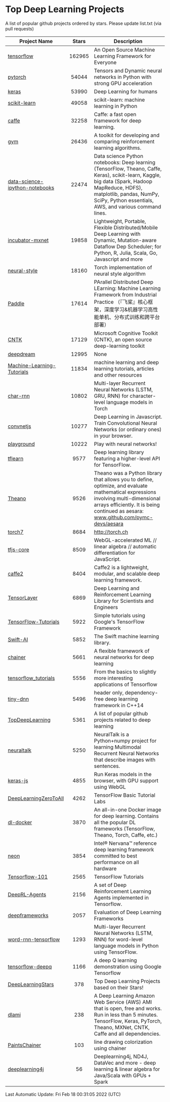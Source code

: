 # Top Deep Learning Projects
A list of popular github projects ordered by stars.
Please update list.txt (via pull requests)

|Project Name| Stars | Description |
| ---------- |:-----:| ----------- |
| [tensorflow](https://github.com/tensorflow/tensorflow) | 162965 | An Open Source Machine Learning Framework for Everyone |
| [pytorch](https://github.com/pytorch/pytorch) | 54044 | Tensors and Dynamic neural networks in Python with strong GPU acceleration |
| [keras](https://github.com/keras-team/keras) | 53990 | Deep Learning for humans |
| [scikit-learn](https://github.com/scikit-learn/scikit-learn) | 49058 | scikit-learn: machine learning in Python |
| [caffe](https://github.com/BVLC/caffe) | 32258 | Caffe: a fast open framework for deep learning. |
| [gym](https://github.com/openai/gym) | 26436 | A toolkit for developing and comparing reinforcement learning algorithms. |
| [data-science-ipython-notebooks](https://github.com/donnemartin/data-science-ipython-notebooks) | 22474 | Data science Python notebooks: Deep learning (TensorFlow, Theano, Caffe, Keras), scikit-learn, Kaggle, big data (Spark, Hadoop MapReduce, HDFS), matplotlib, pandas, NumPy, SciPy, Python essentials, AWS, and various command lines. |
| [incubator-mxnet](https://github.com/apache/incubator-mxnet) | 19858 | Lightweight, Portable, Flexible Distributed/Mobile Deep Learning with Dynamic, Mutation-aware Dataflow Dep Scheduler; for Python, R, Julia, Scala, Go, Javascript and more |
| [neural-style](https://github.com/jcjohnson/neural-style) | 18160 | Torch implementation of neural style algorithm |
| [Paddle](https://github.com/PaddlePaddle/Paddle) | 17614 | PArallel Distributed Deep LEarning: Machine Learning Framework from Industrial Practice （『飞桨』核心框架，深度学习&机器学习高性能单机、分布式训练和跨平台部署） |
| [CNTK](https://github.com/microsoft/CNTK) | 17129 | Microsoft Cognitive Toolkit (CNTK), an open source deep-learning toolkit |
| [deepdream](https://github.com/google/deepdream) | 12995 | None |
| [Machine-Learning-Tutorials](https://github.com/ujjwalkarn/Machine-Learning-Tutorials) | 11834 | machine learning and deep learning tutorials, articles and other resources  |
| [char-rnn](https://github.com/karpathy/char-rnn) | 10802 | Multi-layer Recurrent Neural Networks (LSTM, GRU, RNN) for character-level language models in Torch |
| [convnetjs](https://github.com/karpathy/convnetjs) | 10277 | Deep Learning in Javascript. Train Convolutional Neural Networks (or ordinary ones) in your browser. |
| [playground](https://github.com/tensorflow/playground) | 10222 | Play with neural networks! |
| [tflearn](https://github.com/tflearn/tflearn) | 9577 | Deep learning library featuring a higher-level API for TensorFlow. |
| [Theano](https://github.com/Theano/Theano) | 9526 | Theano was a Python library that allows you to define, optimize, and evaluate mathematical expressions involving multi-dimensional arrays efficiently. It is being continued as aesara: www.github.com/pymc-devs/aesara |
| [torch7](https://github.com/torch/torch7) | 8684 | http://torch.ch |
| [tfjs-core](https://github.com/tensorflow/tfjs-core) | 8509 | WebGL-accelerated ML // linear algebra // automatic differentiation for JavaScript. |
| [caffe2](https://github.com/facebookarchive/caffe2) | 8404 | Caffe2 is a lightweight, modular, and scalable deep learning framework. |
| [TensorLayer](https://github.com/tensorlayer/TensorLayer) | 6869 | Deep Learning and Reinforcement Learning Library for Scientists and Engineers  |
| [TensorFlow-Tutorials](https://github.com/nlintz/TensorFlow-Tutorials) | 5922 | Simple tutorials using Google's TensorFlow Framework |
| [Swift-AI](https://github.com/Swift-AI/Swift-AI) | 5852 | The Swift machine learning library. |
| [chainer](https://github.com/chainer/chainer) | 5661 | A flexible framework of neural networks for deep learning |
| [tensorflow_tutorials](https://github.com/pkmital/tensorflow_tutorials) | 5556 | From the basics to slightly more interesting applications of Tensorflow |
| [tiny-dnn](https://github.com/tiny-dnn/tiny-dnn) | 5496 | header only, dependency-free deep learning framework in C++14 |
| [TopDeepLearning](https://github.com/aymericdamien/TopDeepLearning) | 5361 | A list of popular github projects related to deep learning |
| [neuraltalk](https://github.com/karpathy/neuraltalk) | 5250 | NeuralTalk is a Python+numpy project for learning Multimodal Recurrent Neural Networks that describe images with sentences. |
| [keras-js](https://github.com/transcranial/keras-js) | 4855 | Run Keras models in the browser, with GPU support using WebGL |
| [DeepLearningZeroToAll](https://github.com/hunkim/DeepLearningZeroToAll) | 4262 | TensorFlow Basic Tutorial Labs |
| [dl-docker](https://github.com/floydhub/dl-docker) | 3870 | An all-in-one Docker image for deep learning. Contains all the popular DL frameworks (TensorFlow, Theano, Torch, Caffe, etc.) |
| [neon](https://github.com/NervanaSystems/neon) | 3854 | Intel® Nervana™ reference deep learning framework committed to best performance on all hardware |
| [Tensorflow-101](https://github.com/sjchoi86/Tensorflow-101) | 2565 | TensorFlow Tutorials |
| [DeepRL-Agents](https://github.com/awjuliani/DeepRL-Agents) | 2156 | A set of Deep Reinforcement Learning Agents implemented in Tensorflow. |
| [deepframeworks](https://github.com/zer0n/deepframeworks) | 2057 | Evaluation of Deep Learning Frameworks |
| [word-rnn-tensorflow](https://github.com/hunkim/word-rnn-tensorflow) | 1293 | Multi-layer Recurrent Neural Networks (LSTM, RNN) for word-level language models in Python using TensorFlow. |
| [tensorflow-deepq](https://github.com/siemanko/tensorflow-deepq) | 1166 | A deep Q learning demonstration using Google Tensorflow |
| [DeepLearningStars](https://github.com/hunkim/DeepLearningStars) | 378 | Top Deep Learning Projects based on their Stars! |
| [dlami](https://github.com/ritchieng/dlami) | 238 | A Deep Learning Amazon Web Service (AWS) AMI that is open, free and works. Run in less than 5 minutes. TensorFlow, Keras, PyTorch, Theano, MXNet, CNTK, Caffe and all dependencies. |
| [PaintsChainer](https://github.com/taizan/PaintsChainer) | 103 | line drawing colorization using chainer |
| [deeplearning4j](https://github.com/deeplearning4j/deeplearning4j) | 56 | Deeplearning4j, ND4J, DataVec and more - deep learning & linear algebra for Java/Scala with GPUs + Spark |

Last Automatic Update: Fri Feb 18 00:31:05 2022 (UTC)
